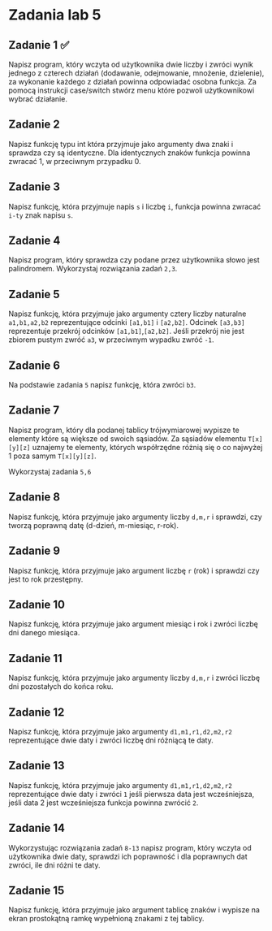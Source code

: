 # Zadania lab 5 

  

## Zadanie 1 ✅

  

Napisz program, który wczyta od użytkownika dwie liczby i zwróci wynik jednego z czterech działań 
(dodawanie, odejmowanie, mnożenie, dzielenie), za wykonanie każdego z działań powinna odpowiadać osobna funkcja. 
Za pomocą instrukcji case/switch stwórz menu które pozwoli użytkownikowi wybrać działanie. 

  

## Zadanie 2 

  

Napisz funkcję typu int która przyjmuje jako argumenty dwa znaki i sprawdza czy są identyczne.
Dla identycznych znaków funkcja powinna zwracać 1, w przeciwnym przypadku 0. 

  

## Zadanie 3 

  

Napisz funkcję, która przyjmuje napis `s` i liczbę `i`, funkcja powinna zwracać `i-ty` znak napisu `s`. 

  

## Zadanie 4 

  

Napisz program, który sprawdza czy podane przez użytkownika słowo jest palindromem. Wykorzystaj rozwiązania zadań `2,3`. 

  

## Zadanie 5 

  

Napisz funkcję, która przyjmuje jako argumenty cztery liczby naturalne `a1,b1,a2,b2` reprezentujące odcinki `[a1,b1]` i `[a2,b2]`. Odcinek `[a3,b3]` 
reprezentuje przekrój odcinków `[a1,b1]`,`[a2,b2]`. Jeśli przekrój nie jest zbiorem pustym zwróć `a3`, w przeciwnym wypadku zwróć `-1`. 

  

## Zadanie 6 

  

Na podstawie zadania `5` napisz funkcję, która zwróci `b3`. 

  

## Zadanie 7 

  

Napisz program, który dla podanej tablicy trójwymiarowej wypisze te elementy które są większe od swoich sąsiadów. Za sąsiadów elementu `T[x][y][z]` 
uznajemy te elementy, których współrzędne różnią się o co najwyżej 1 poza samym `T[x][y][z]`. 

Wykorzystaj zadania `5,6`

  

## Zadanie 8 

  

Napisz funkcję, która przyjmuje jako argumenty liczby `d,m,r` i sprawdzi, czy tworzą poprawną datę (d-dzień, m-miesiąc, r-rok). 

  

## Zadanie 9 

  

Napisz funkcję, która przyjmuje jako argument liczbę `r` (rok) i sprawdzi czy jest to rok przestępny. 

  

## Zadanie 10 

  

Napisz funkcję, która przyjmuje jako argument miesiąc i rok i zwróci liczbę dni danego miesiąca. 

  

## Zadanie 11 

  

Napisz funkcję, która przyjmuje jako argumenty liczby `d,m,r` i zwróci liczbę dni pozostałych do końca roku. 

  

## Zadanie 12 

  

Napisz funkcję, która przyjmuje jako argumenty `d1,m1,r1,d2,m2,r2` reprezentujące dwie daty i zwróci liczbę dni różniącą te daty. 

  

## Zadanie 13 

  

Napisz funkcję, która przyjmuje jako argumenty `d1,m1,r1,d2,m2,r2` reprezentujące dwie daty i zwróci `1` jeśli pierwsza data jest wcześniejsza,
jeśli data 2 jest wcześniejsza funkcja powinna zwrócić `2`. 

  

## Zadanie 14 

  

Wykorzystując rozwiązania zadań `8-13` napisz program, który wczyta od użytkownika dwie daty, sprawdzi ich poprawność i dla poprawnych dat zwróci, 
ile dni różni te daty. 


## Zadanie 15 

Napisz funkcję, która przyjmuje jako argument tablicę znaków i wypisze na ekran prostokątną ramkę wypełnioną znakami z tej tablicy. 
